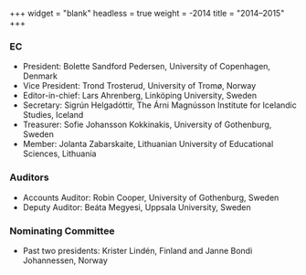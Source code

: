 +++
widget = "blank"
headless = true
weight = -2014
title = "2014–2015"
+++

### EC

*   President: Bolette Sandford Pedersen, University of Copenhagen, Denmark
*   Vice President: Trond Trosterud, University of Tromø, Norway
*   Editor-in-chief: Lars Ahrenberg, Linköping University, Sweden
*   Secretary: Sigrún Helgadóttir, The Árni Magnússon Institute for Icelandic Studies, Iceland
*   Treasurer: Sofie Johansson Kokkinakis, University of Gothenburg, Sweden
*   Member: Jolanta Zabarskaite, Lithuanian University of Educational Sciences, Lithuania

### Auditors

*   Accounts Auditor: Robin Cooper, University of Gothenburg, Sweden
*   Deputy Auditor: Beáta Megyesi, Uppsala University, Sweden

### Nominating Committee

*   Past two presidents: Krister Lindén, Finland and Janne Bondi Johannessen, Norway
